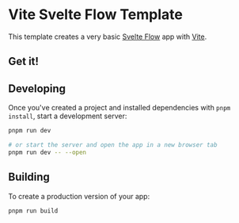 # Vite Svelte Flow Template

This template creates a very basic [Svelte Flow](https://svelteflow.dev) app with [Vite](https://vite.dev).

## Get it!

## Developing

Once you've created a project and installed dependencies with `pnpm install`, start a development server:

```bash
pnpm run dev

# or start the server and open the app in a new browser tab
pnpm run dev -- --open
```

## Building

To create a production version of your app:

```bash
pnpm run build
```
